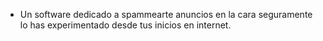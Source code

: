 - Un software dedicado a spammearte anuncios en la cara seguramente lo has experimentado desde tus inicios en internet.